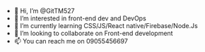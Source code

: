 - 👋 Hi, I’m @GitTM527
- 👀 I’m interested in front-end dev and DevOps
- 🌱 I’m currently learning CSS/JS/React native/Firebase/Node.Js
- 💞️ I’m looking to collaborate on Front-end development 
- 📫 You can reach me on 09055456697

<!---
GitTM527/GitTM527 is a ✨ special ✨ repository because its `README.md` (this file) appears on your GitHub profile.
You can click the Preview link to take a look at your changes.
--->
